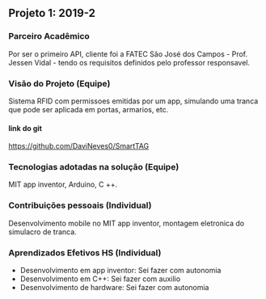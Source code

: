 ## Projeto 1: 2019-2



### Parceiro Acadêmico
Por ser o primeiro API, cliente foi a FATEC São José dos Campos - Prof. Jessen Vidal - tendo os requisitos definidos pelo professor responsavel.



### Visão do Projeto (Equipe)
Sistema RFID com permissoes emitidas por um app, simulando uma tranca que pode ser aplicada em portas, armarios, etc.

#### link do git
https://github.com/DaviNeves0/SmartTAG


### Tecnologias adotadas na solução (Equipe)

MIT app inventor, Arduino, C ++.



### Contribuições pessoais (Individual)

Desenvolvimento mobile no MIT app inventor, montagem eletronica do simulacro de tranca.


### Aprendizados Efetivos HS (Individual)

- Desenvolvimento em app inventor: Sei fazer com autonomia 
- Desenvolvimento em C++: Sei fazer com auxilio
- Desenvolvimento de hardware: Sei fazer com autonomia 

